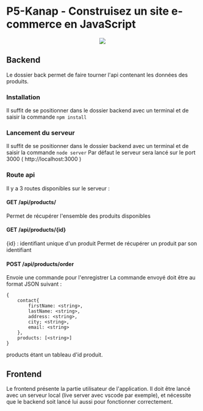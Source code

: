 
# P5-Kanap - Construisez un site e-commerce en JavaScript

<p align="center">
  <img src="https://user.oc-static.com/upload/2021/09/29/16329291678171_image2.png">
</p>

## Backend
Le dossier back permet de faire tourner l'api contenant les données des produits.
### Installation
Il suffit de se positionner dans le dossier backend avec un terminal et de saisir la commande ```npm install```
### Lancement du serveur
Il suffit de se positionner dans le dossier backend avec un terminal et de saisir la commande ```node server```
Par défaut le serveur sera lancé sur le port 3000 ( http://localhost:3000 )
### Route api
Il y a 3 routes disponibles sur le serveur : 

#### GET /api/products/
Permet de récupérer l'ensemble des produits disponibles
#### GET /api/products/{id}
{id} : identifiant unique d'un produit
Permet de récupérer un produit par son identifiant
#### POST /api/products/order
Envoie une commande pour l'enregistrer
La commande envoyé doit être au format JSON suivant : 

    {
	    contact{
		    firstName: <string>,
		    lastName: <string>,
		    address: <string>,
		    city; <string>,
		    email: <string>
		},
		products: [<string>]
	}
	
products étant un tableau d'id produit.

## Frontend
Le frontend présente la partie utilisateur de l'application. Il doit être lancé avec un serveur local (live server avec vscode par exemple), et nécessite que le backend soit lancé lui aussi pour fonctionner correctement.

